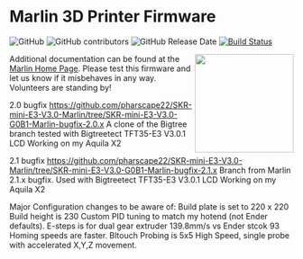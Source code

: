 # Marlin 3D Printer Firmware

![GitHub](https://img.shields.io/github/license/marlinfirmware/marlin.svg)
![GitHub contributors](https://img.shields.io/github/contributors/marlinfirmware/marlin.svg)
![GitHub Release Date](https://img.shields.io/github/release-date/marlinfirmware/marlin.svg)
[![Build Status](https://github.com/MarlinFirmware/Marlin/workflows/CI/badge.svg?branch=bugfix-2.0.x)](https://github.com/MarlinFirmware/Marlin/actions)

<img align="right" width=175 src="buildroot/share/pixmaps/logo/marlin-250.png" />

Additional documentation can be found at the [Marlin Home Page](https://marlinfw.org/).
Please test this firmware and let us know if it misbehaves in any way. Volunteers are standing by!

 2.0 bugfix https://github.com/pharscape22/SKR-mini-E3-V3.0-Marlin/tree/SKR-mini-E3-V3.0-G0B1-Marlin-bugfix-2.0.x
 A clone of the Bigtree branch tested with Bigtreetect TFT35-E3 V3.0.1 LCD
 Working on my Aquila X2 
 
 2.1 bugfix https://github.com/pharscape22/SKR-mini-E3-V3.0-Marlin/tree/SKR-mini-E3-V3.0-G0B1-Marlin-bugfix-2.1.x
 Branch from Marlin 2.1.x bugfix.
 Used with Bigtreetect TFT35-E3 V3.0.1 LCD
 Working on my Aquila X2 

Major Configuration changes to be aware of:
Build plate is set to 220 x 220
Build height is 230
Custom PID tuning to match my hotend (not Ender defaults).
E-steps is for dual gear extruder 139.8mm/s vs Ender stcok 93
Homing speeds are faster.
Bltouch Probing is 5x5 High Speed, single probe with accelerated X,Y,Z movement. 
